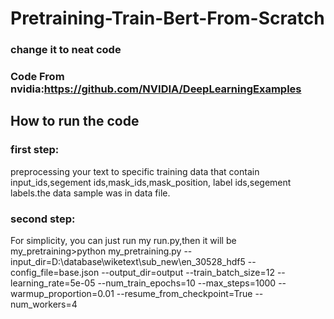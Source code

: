 # Pretraining-Train-Bert-From-Scratch
### change it to neat code
### Code From nvidia:https://github.com/NVIDIA/DeepLearningExamples
## How to run the code 
### first step:
preprocessing your text to specific training data that contain input_ids,segement ids,mask_ids,mask_position,
label ids,segement labels.the data sample was in data file.
### second step:
For simplicity, you can just run my run.py,then it will be 
my_pretraining>python my_pretraining.py --input_dir=D:\database\wiketext\sub_new\en_30528_hdf5 --config_file=base.json --output_dir=output --train_batch_size=12 --learning_rate=5e-05 --num_train_epochs=10 --max_steps=1000 --warmup_proportion=0.01 --resume_from_checkpoint=True --num_workers=4
